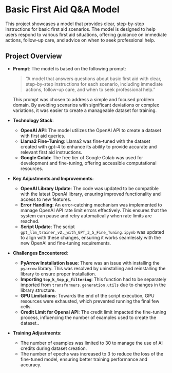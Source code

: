 # Basic First Aid Q&A Model

This project showcases a model that provides clear, step-by-step instructions for basic first aid scenarios. The model is designed to help users respond to various first aid situations, offering guidance on immediate actions, follow-up care, and advice on when to seek professional help.

## Project Overview

- **Prompt**: The model is based on the following prompt:
  > “A model that answers questions about basic first aid with clear, step-by-step instructions for each scenario, including immediate actions, follow-up care, and when to seek professional help.”

  This prompt was chosen to address a simple and focused problem domain. By avoiding scenarios with significant deviations or complex variations, it was easier to create a manageable dataset for training.

- **Technology Stack**:
  - **OpenAI API**: The model utilizes the OpenAI API to create a dataset with first aid queries.
  - **Llama2 Fine-Tuning**: Llama2 was fine-tuned with the dataset created with gpt-4 to enhance its ability to provide accurate and relevant first aid instructions.
  - **Google Colab**: The free tier of Google Colab was used for development and fine-tuning, offering accessible computational resources.

- **Key Adjustments and Improvements**:
  - **OpenAI Library Update**: The code was updated to be compatible with the latest OpenAI library, ensuring improved functionality and access to new features.
  - **Error Handling**: An error-catching mechanism was implemented to manage OpenAI API rate limit errors effectively. This ensures that the system can pause and retry automatically when rate limits are reached.
  - **Script Update**: The script `gpt_llm_trainer_v2,_with_GPT_3_5_Fine_Tuning.ipynb` was updated to align with these changes, ensuring it works seamlessly with the new OpenAI and fine-tuning requirements.

- **Challenges Encountered**:
  - **PyArrow Installation Issue**: There was an issue with installing the `pyarrow` library. This was resolved by uninstalling and reinstalling the library to ensure proper installation.
  - **Importing `top_k_top_p_filtering`**: This function had to be separately imported from `transformers.generation.utils` due to changes in the library structure.
  - **GPU Limitations**: Towards the end of the script execution, GPU resources were exhausted, which prevented running the final few cells.
  - **Credit Limit for Openai API**: The credit limit impacted the fine-tuning process, influencing the number of examples used to create the dataset..

- **Training Adjustments**:
  - The number of examples was limited to 30 to manage the use of AI credits during dataset creation.
  - The number of epochs was increased to 3 to reduce the loss of the fine-tuned model, ensuring better training performance and accuracy.
